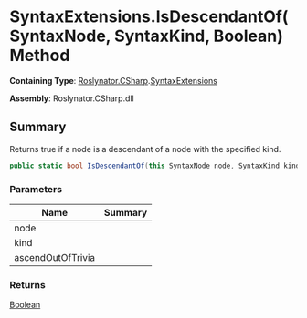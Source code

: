 # SyntaxExtensions\.IsDescendantOf\(SyntaxNode, SyntaxKind, Boolean\) Method

**Containing Type**: [Roslynator.CSharp](../../README.md)\.[SyntaxExtensions](../README.md)

**Assembly**: Roslynator\.CSharp\.dll

## Summary

Returns true if a node is a descendant of a node with the specified kind\.

```csharp
public static bool IsDescendantOf(this SyntaxNode node, SyntaxKind kind, bool ascendOutOfTrivia = true)
```

### Parameters

| Name | Summary |
| ---- | ------- |
| node | |
| kind | |
| ascendOutOfTrivia | |

### Returns

[Boolean](https://docs.microsoft.com/en-us/dotnet/api/system.boolean)

